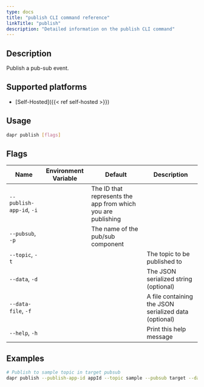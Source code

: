 ```yaml
---
type: docs
title: "publish CLI command reference"
linkTitle: "publish"
description: "Detailed information on the publish CLI command"
---
```


## Description

Publish a pub-sub event.

## Supported platforms

- [Self-Hosted]({{< ref self-hosted >}})

## Usage

```bash
dapr publish [flags]
```

## Flags

| Name                     | Environment Variable | Default                                                      | Description                                           |
| ------------------------ | -------------------- | ------------------------------------------------------------ | ----------------------------------------------------- |
| `--publish-app-id`, `-i` |                      | The ID that represents the app from which you are publishing |
| `--pubsub`, `-p`         |                      | The name of the pub/sub component                            |
| `--topic`, `-t`          |                      |                                                              | The topic to be published to                          |
| `--data`, `-d`           |                      |                                                              | The JSON serialized string (optional)                 |
| `--data-file`, `-f`      |                      |                                                              | A file containing the JSON serialized data (optional) |
| `--help`, `-h`           |                      |                                                              | Print this help message                               |


## Examples

```bash
# Publish to sample topic in target pubsub
dapr publish --publish-app-id appId --topic sample --pubsub target --data '{"key":"value"}'
```
